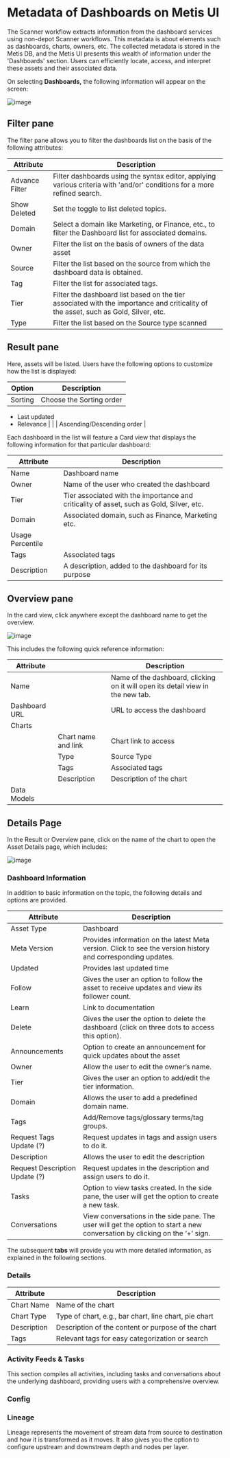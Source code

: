 # Metadata of Dashboards on Metis UI

The Scanner workflow extracts information from the dashboard services using non-depot Scanner workflows. This metadata is about elements such as dashboards, charts, owners, etc. The collected metadata is stored in the Metis DB, and the Metis UI presents this wealth of information under the 'Dashboards' section. Users can efficiently locate, access, and interpret these assets and their associated data.

On selecting **Dashboards,** the following information will appear on the screen:

![image]()

## Filter pane

The filter pane allows you to filter the dashboards list on the basis of the following attributes:

| Attribute | Description |
| --- | --- |
| Advance Filter | Filter dashboards using the syntax editor, applying various criteria with 'and/or' conditions for a more refined search. |
| Show Deleted | Set the toggle to list deleted topics. |
| Domain | Select a domain like Marketing, or Finance, etc., to filter the Dashboard list for associated domains. |
| Owner | Filter the list on the basis of owners of the data asset |
| Source | Filter the list based on the source from which the dashboard data is obtained. |
| Tag | Filter the list for associated tags. |
| Tier | Filter the dashboard list based on the tier associated with the importance and criticality of the asset, such as Gold, Silver, etc. |
| Type | Filter the list based on the Source type scanned |

## Result pane

Here, assets will be listed. Users have the following options to customize how the list is displayed:

| Option | Description |
| --- | --- |
| Sorting | Choose the Sorting order
- Last updated
- Relevance |
|  | Ascending/Descending order |

Each dashboard in the list will feature a Card view that displays the following information for that particular dashboard:

| Attribute | Description |
| --- | --- |
| Name | Dashboard name  |
| Owner | Name of the user who created the dashboard |
| Tier | Tier associated with the importance and criticality of asset, such as Gold, Silver, etc. |
| Domain | Associated domain, such as Finance, Marketing etc. |
| Usage Percentile |  |
| Tags | Associated tags |
| Description | A description, added to the dashboard for its purpose |

## Overview pane

In the card view, click anywhere except the dashboard name to get the overview.

![image]()

This includes the following quick reference information:

| Attribute |  | Description |
| --- | --- | --- |
| Name |  | Name of the dashboard, clicking on it will open its detail view in the new tab. |
| Dashboard URL |  | URL to access the dashboard |
| Charts |  |  |
|  | Chart name and link | Chart link to access  |
|  | Type | Source Type |
|  | Tags | Associated tags |
|  | Description | Description of the chart |
| Data Models |  |  |

## Details Page

In the Result or Overview pane, click on the name of the chart to open the Asset Details page, which includes:

![image]()

### **Dashboard Information**

In addition to basic information on the topic, the following details and options are provided.

| Attribute | Description |
| --- | --- |
| Asset Type | Dashboard |
| Meta Version | Provides information on the latest Meta version. Click to see the version history and corresponding updates.  |
| Updated | Provides last updated time  |
| Follow | Gives the user an option to follow the asset to receive updates and view its follower count. |
| Learn | Link to documentation |
| Delete | Gives the user the option to delete the dashboard (click on three dots to access this option). |
| Announcements | Option to create an announcement for quick updates about the asset |
| Owner | Allow the user to edit the owner’s name. |
| Tier | Gives the user an option to add/edit the tier information. |
| Domain | Allows the user to add a predefined domain name. |
| Tags | Add/Remove tags/glossary terms/tag groups. |
| Request Tags Update (?) | Request updates in tags and assign users to do it. |
| Description | Allows the user to edit the description |
| Request Description Update (?) | Request updates in the description and assign users to do it. |
| Tasks | Option to view tasks created. In the side pane, the user will get the option to create a new task. |
| Conversations | View conversations in the side pane. The user will get the option to start a new conversation by clicking on the ‘+’ sign. |

The subsequent **tabs** will provide you with more detailed information, as explained in the following sections.

### Details

| Attribute | Description |
| --- | --- |
| Chart Name | Name of the chart |
| Chart Type | Type of chart, e.g., bar chart, line chart, pie chart |
| Description | Description of the content or purpose of the chart |
| Tags | Relevant tags for easy categorization or search |

### **Activity Feeds & Tasks**

This section compiles all activities, including tasks and conversations about the underlying dashboard, providing users with a comprehensive overview.

### **Config**

### **Lineage**

Lineage represents the movement of stream data from source to destination and how it is transformed as it moves. It also gives you the option to configure upstream and downstream depth and nodes per layer.